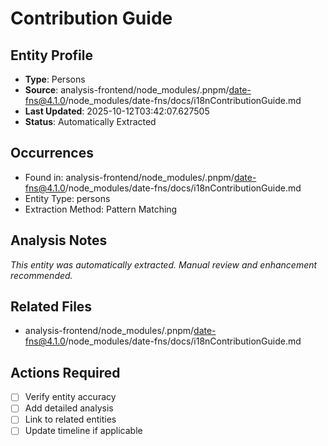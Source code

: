 # Contribution Guide

## Entity Profile
- **Type**: Persons
- **Source**: analysis-frontend/node_modules/.pnpm/date-fns@4.1.0/node_modules/date-fns/docs/i18nContributionGuide.md
- **Last Updated**: 2025-10-12T03:42:07.627505
- **Status**: Automatically Extracted

## Occurrences
- Found in: analysis-frontend/node_modules/.pnpm/date-fns@4.1.0/node_modules/date-fns/docs/i18nContributionGuide.md
- Entity Type: persons
- Extraction Method: Pattern Matching

## Analysis Notes
*This entity was automatically extracted. Manual review and enhancement recommended.*

## Related Files
- analysis-frontend/node_modules/.pnpm/date-fns@4.1.0/node_modules/date-fns/docs/i18nContributionGuide.md

## Actions Required
- [ ] Verify entity accuracy
- [ ] Add detailed analysis
- [ ] Link to related entities
- [ ] Update timeline if applicable
